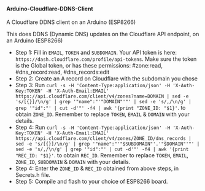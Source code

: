 #### Arduino-Cloudflare-DDNS-Client
A Cloudflare DDNS client on an Arduino (ESP8266)

This does DDNS (Dynamic DNS) updates on the Cloudflare API endpoint, on an Arduino (ESP8266)

* Step 1: Fill in `EMAIL`, `TOKEN` and `SUBDOMAIN`. Your API token is here: `https://dash.cloudflare.com/profile/api-tokens`. Make sure the token is the Global token, or has these permissions: #zone:read, #dns_record:read, #dns_records:edit
* Step 2: Create an A record on Cloudflare with the subdomain you chose
* Step 3: Run `curl -s -H 'Content-Type:application/json' -H 'X-Auth-Key:TOKEN' -H 'X-Auth-Email:EMAIL' https://api.cloudflare.com/client/v4/zones?name=DOMAIN | sed -e 's/[{}]/\n/g' | grep '"name":"'"DOMAIN"'"' | sed -e 's/,/\n/g' | grep '"id":"' | cut -d'"' -f4 | awk '{print "ZONE_ID: "$1}'`. to obtain `ZONE_ID`. Remember to replace `TOKEN`, `EMAIL` & `DOMAIN` with your details.
* Step 4: Run `curl -s -H 'Content-Type:application/json' -H 'X-Auth-Key:TOKEN' -H 'X-Auth-Email:EMAIL' https://api.cloudflare.com/client/v4/zones/ZONE_ID/dns_records | sed -e 's/[{}]/\n/g' | grep '"name":"'"$SUBDOMAIN"'.'"$DOMAIN"'"' | sed -e 's/,/\n/g' | grep '"id":"' | cut -d'"' -f4 | awk '{print "REC_ID: "$1}'`. to obtain `REC_ID`. Remember to replace `TOKEN`, `EMAIL`, `ZONE_ID`, `SUBDOMAIN` & `DOMAIN` with your details.
* Step 4: Enter the `ZONE_ID` & `REC_ID` obtained from above steps, in Secrets.h file.
* Step 5: Compile and flash to your choice of ESP8266 board.
